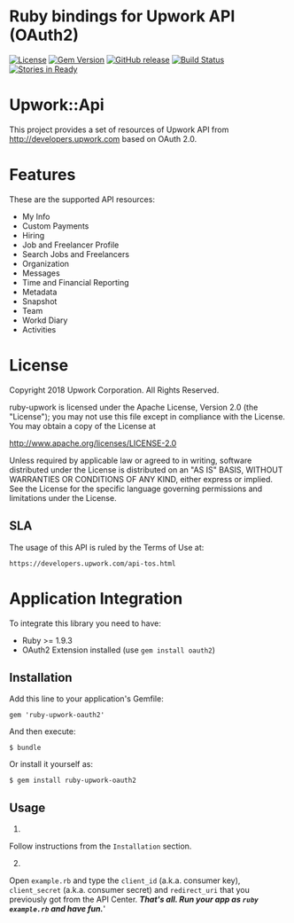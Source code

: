 Ruby bindings for Upwork API (OAuth2)
============

[![License](https://img.shields.io/github/license/upwork/ruby-upwork-oauth2)](http://www.apache.org/licenses/LICENSE-2.0.html)
[![Gem Version](https://badge.fury.io/rb/ruby-upwork-oauth2.svg)](http://badge.fury.io/rb/ruby-upwork-oauth2)
[![GitHub release](https://img.shields.io/github/release/upwork/ruby-upwork-oauth2.svg)](https://github.com/upwork/ruby-upwork-oauth2/releases)
[![Build Status](https://travis-ci.org/upwork/ruby-upwork-oauth2.svg)](https://travis-ci.org/upwork/ruby-upwork-oauth2)
[![Stories in Ready](http://badge.waffle.io/upwork/ruby-upwork-oauth2.png)](http://waffle.io/upwork/ruby-upwork-oauth2)

# Upwork::Api

This project provides a set of resources of Upwork API from http://developers.upwork.com
 based on OAuth 2.0.

# Features
These are the supported API resources:

* My Info
* Custom Payments
* Hiring
* Job and Freelancer Profile
* Search Jobs and Freelancers
* Organization
* Messages
* Time and Financial Reporting
* Metadata
* Snapshot
* Team
* Workd Diary
* Activities

# License

Copyright 2018 Upwork Corporation. All Rights Reserved.

ruby-upwork is licensed under the Apache License, Version 2.0 (the "License");
you may not use this file except in compliance with the License.
You may obtain a copy of the License at

http://www.apache.org/licenses/LICENSE-2.0

Unless required by applicable law or agreed to in writing, software
distributed under the License is distributed on an "AS IS" BASIS,
WITHOUT WARRANTIES OR CONDITIONS OF ANY KIND, either express or implied.
See the License for the specific language governing permissions and
limitations under the License.

## SLA
The usage of this API is ruled by the Terms of Use at:

    https://developers.upwork.com/api-tos.html

# Application Integration
To integrate this library you need to have:

* Ruby >= 1.9.3
* OAuth2 Extension installed (use `gem install oauth2`)

## Installation

Add this line to your application's Gemfile:

    gem 'ruby-upwork-oauth2'

And then execute:

    $ bundle

Or install it yourself as:

    $ gem install ruby-upwork-oauth2

## Usage

1.
Follow instructions from the `Installation` section.

2.
Open `example.rb` and type the `client_id` (a.k.a. consumer key), `client_secret` (a.k.a. consumer secret) and `redirect_uri` that you previously got from the API Center.
***That's all. Run your app as `ruby example.rb` and have fun.***'
